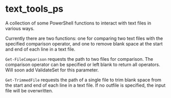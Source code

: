# text_tools_ps
A collection of some PowerShell functions to interact with text files in various ways.

Currently there are two functions: one for comparing two text files with the specified comparison operator, and one to remove blank space at the start and end of each line in a text file.

`Get-FileComparison` requests the path to two files for comparison. The comparison operator can be specified or left blank to return all operators. Will soon add ValidateSet for this parameter.

`Get-TrimmedFile` requests the path of a single file to trim blank space from the start and end of each line in a text file. If no outfile is specified, the input file will be overwritten.
